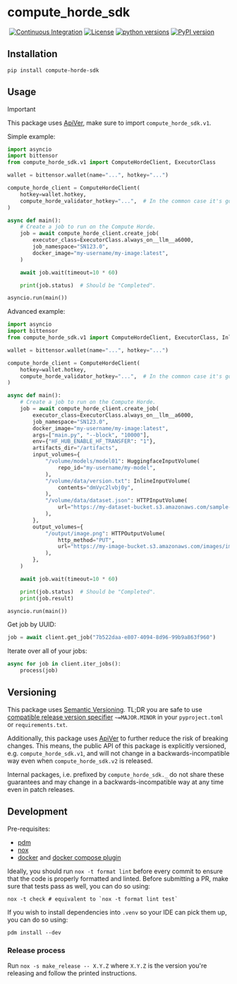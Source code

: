 # compute_horde_sdk
&nbsp;[![Continuous Integration](https://github.com/backend-developers-ltd/compute-horde-sdk/workflows/Continuous%20Integration/badge.svg)](https://github.com/backend-developers-ltd/compute-horde-sdk/actions?query=workflow%3A%22Continuous+Integration%22)&nbsp;[![License](https://img.shields.io/pypi/l/compute_horde_sdk.svg?label=License)](https://pypi.python.org/pypi/compute_horde_sdk)&nbsp;[![python versions](https://img.shields.io/pypi/pyversions/compute_horde_sdk.svg?label=python%20versions)](https://pypi.python.org/pypi/compute_horde_sdk)&nbsp;[![PyPI version](https://img.shields.io/pypi/v/compute_horde_sdk.svg?label=PyPI%20version)](https://pypi.python.org/pypi/compute_horde_sdk)

## Installation

```
pip install compute-horde-sdk
```

## Usage

> [!IMPORTANT]
> This package uses [ApiVer](#versioning), make sure to import `compute_horde_sdk.v1`.

Simple example:

```python
import asyncio
import bittensor
from compute_horde_sdk.v1 import ComputeHordeClient, ExecutorClass

wallet = bittensor.wallet(name="...", hotkey="...")

compute_horde_client = ComputeHordeClient(
    hotkey=wallet.hotkey,
    compute_horde_validator_hotkey="...",  # In the common case it's going to be the same as the ss58 address of the hotkey above.
)

async def main():
    # Create a job to run on the Compute Horde.
    job = await compute_horde_client.create_job(
        executor_class=ExecutorClass.always_on__llm__a6000,
        job_namespace="SN123.0",
        docker_image="my-username/my-image:latest",
    )

    await job.wait(timeout=10 * 60)

    print(job.status)  # Should be "Completed".

asyncio.run(main())
```

Advanced example:

```python
import asyncio
import bittensor
from compute_horde_sdk.v1 import ComputeHordeClient, ExecutorClass, InlineInputVolume, HuggingfaceInputVolume, HTTPInputVolume, HTTPOutputVolume

wallet = bittensor.wallet(name="...", hotkey="...")

compute_horde_client = ComputeHordeClient(
    hotkey=wallet.hotkey,
    compute_horde_validator_hotkey="...",  # In the common case it's going to be the same as the ss58 address of the hotkey above.
)

async def main():
    # Create a job to run on the Compute Horde.
    job = await compute_horde_client.create_job(
        executor_class=ExecutorClass.always_on__llm__a6000,
        job_namespace="SN123.0",
        docker_image="my-username/my-image:latest",
        args=["main.py", "--block", "10000"],
        env={"HF_HUB_ENABLE_HF_TRANSFER": "1"},
        artifacts_dir="/artifacts",
        input_volumes={
            "/volume/models/model01": HuggingfaceInputVolume(
                repo_id="my-username/my-model",
            ),
            "/volume/data/version.txt": InlineInputVolume(
                contents="dmVyc2lvbj0y",
            ),
            "/volume/data/dataset.json": HTTPInputVolume(
                url="https://my-dataset-bucket.s3.amazonaws.com/sample-dataset/data.json",
            ),
        },
        output_volumes={
            "/output/image.png": HTTPOutputVolume(
                http_method="PUT",
                url="https://my-image-bucket.s3.amazonaws.com/images/image.png",
            ),
        },
    )

    await job.wait(timeout=10 * 60)

    print(job.status)  # Should be "Completed".
    print(job.result)

asyncio.run(main())
```

Get job by UUID:


```python
job = await client.get_job("7b522daa-e807-4094-8d96-99b9a863f960")
```

Iterate over all of your jobs:

```python
async for job in client.iter_jobs():
    process(job)
```

## Versioning

This package uses [Semantic Versioning](https://semver.org/spec/v2.0.0.html).
TL;DR you are safe to use [compatible release version specifier](https://packaging.python.org/en/latest/specifications/version-specifiers/#compatible-release) `~=MAJOR.MINOR` in your `pyproject.toml` or `requirements.txt`.

Additionally, this package uses [ApiVer](https://www.youtube.com/watch?v=FgcoAKchPjk) to further reduce the risk of breaking changes.
This means, the public API of this package is explicitly versioned, e.g. `compute_horde_sdk.v1`, and will not change in a backwards-incompatible way even when `compute_horde_sdk.v2` is released.

Internal packages, i.e. prefixed by `compute_horde_sdk._` do not share these guarantees and may change in a backwards-incompatible way at any time even in patch releases.


## Development


Pre-requisites:
- [pdm](https://pdm.fming.dev/)
- [nox](https://nox.thea.codes/en/stable/)
- [docker](https://www.docker.com/) and [docker compose plugin](https://docs.docker.com/compose/)


Ideally, you should run `nox -t format lint` before every commit to ensure that the code is properly formatted and linted.
Before submitting a PR, make sure that tests pass as well, you can do so using:
```
nox -t check # equivalent to `nox -t format lint test`
```

If you wish to install dependencies into `.venv` so your IDE can pick them up, you can do so using:
```
pdm install --dev
```

### Release process

Run `nox -s make_release -- X.Y.Z` where `X.Y.Z` is the version you're releasing and follow the printed instructions.
